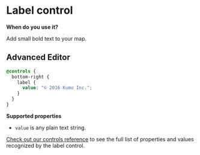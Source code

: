 # Label control

**When do you use it?**

Add small bold text to your map.

## **Advanced Editor**

```scss
@controls {
  bottom-right {
    label {
      value: "© 2016 Kumu Inc.";
    }
  }
}
```

**Supported properties**

* `value` is any plain text string.

[Check out our controls reference](../../overview/advanced-editor-hub/controls-reference.md) to see the full list of properties and values recognized by the label control.
